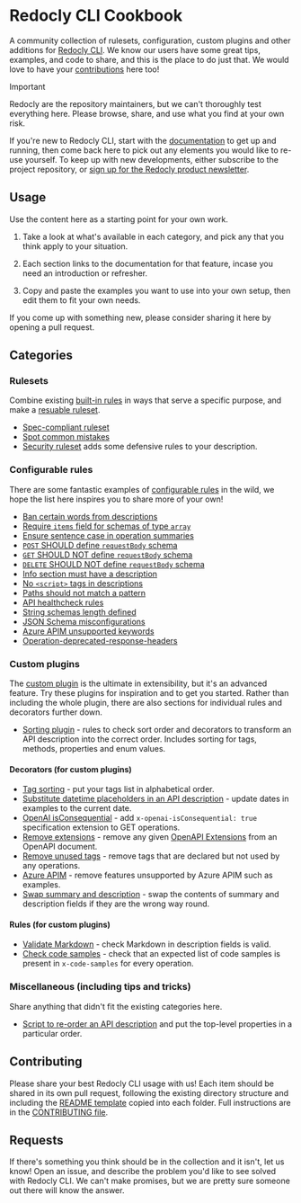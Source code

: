 # Redocly CLI Cookbook

A community collection of rulesets, configuration, custom plugins and other additions for [Redocly CLI](https://github.com/Redocly/redocly-cli). We know our users have some great tips, examples, and code to share, and this is the place to do just that. We would love to have your [contributions](#contributing) here too!

> [!IMPORTANT]
> Redocly are the repository maintainers, but we can't thoroughly test everything here. Please browse, share, and use what you find at your own risk.

If you're new to Redocly CLI, start with the [documentation](https://redocly.com/docs/cli/) to get up and running, then come back here to pick out any elements you would like to re-use yourself. To keep up with new developments, either subscribe to the project repository, or [sign up for the Redocly product newsletter](https://redocly.com/product-updates/).

## Usage

Use the content here as a starting point for your own work.

1. Take a look at what's available in each category, and pick any that you think apply to your situation.

2. Each section links to the documentation for that feature, incase you need an introduction or refresher.

3. Copy and paste the examples you want to use into your own setup, then edit them to fit your own needs.

If you come up with something new, please consider sharing it here by opening a pull request.

## Categories

### Rulesets

Combine existing [built-in rules](https://redocly.com/docs/cli/rules/built-in-rules/) in ways that serve a specific purpose, and make a [resuable ruleset](https://redocly.com/docs/cli/guides/configure-rules/#create-a-reusable-ruleset).

- [Spec-compliant ruleset](rulesets/spec-compliant/)
- [Spot common mistakes](rulesets/common-mistakes)
- [Security ruleset](rulesets/security) adds some defensive rules to your description.

### Configurable rules

There are some fantastic examples of [configurable rules](https://redocly.com/docs/cli/rules/configurable-rules/) in the wild, we hope the list here inspires you to share more of your own!

- [Ban certain words from descriptions](configurable-rules/description-banned-words/)
- [Require `items` field for schemas of type `array`](configurable-rules/required-items-for-array-schemas/)
- [Ensure sentence case in operation summaries](configurable-rules/operation-summary-sentence-case)
- [`POST` SHOULD define `requestBody` schema](configurable-rules/operation-post-should-define-request-body/)
- [`GET` SHOULD NOT define `requestBody` schema](configurable-rules/operation-get-should-not-define-requestBody/)
- [`DELETE` SHOULD NOT define `requestBody` schema](configurable-rules/operation-delete-should-not-define-requestBody/)
- [Info section must have a description](configurable-rules/info-description)
- [No `<script>` tags in descriptions](configurable-rules/no-script)
- [Paths should not match a pattern](configurable-rules/path-excludes-pattern/)
- [API healthcheck rules](configurable-rules/api-health/)
- [String schemas length defined](configurable-rules/string-schemas-length-defined/)
- [JSON Schema misconfigurations](configurable-rules/json-schema-misconfigurations/)
- [Azure APIM unsupported keywords](configurable-rules/azure-apim-unsupported-keyword/)
- [Operation-deprecated-response-headers](configurable-rules/operation-deprecated-response-headers/)

### Custom plugins

The [custom plugin](https://redocly.com/docs/cli/custom-plugins/) is the ultimate in extensibility, but it's an advanced feature. Try these plugins for inspiration and to get you started. Rather than including the whole plugin, there are also sections for individual rules and decorators further down.

- [Sorting plugin](./custom-plugins/sorting) - rules to check sort order and decorators to transform an API description into the correct order. Includes sorting for tags, methods, properties and enum values.

#### Decorators (for custom plugins)

- [Tag sorting](./custom-plugin-decorators/tag-sorting) - put your tags list in alphabetical order.
- [Substitute datetime placeholders in an API description](./custom-plugin-decorators/update-example-dates) - update dates in examples to the current date.
- [OpenAI isConsequential](./custom-plugin-decorators/openai-is-consequential) - add `x-openai-isConsequential: true` specification extension to GET operations.
- [Remove extensions](./custom-plugin-decorators/remove-extensions) - remove any given [OpenAPI Extensions](https://spec.openapis.org/oas/v3.1.0#specification-extensions) from an OpenAPI document.
- [Remove unused tags](./custom-plugin-decorators/remove-unused-tags) - remove tags that are declared but not used by any operations.
- [Azure APIM](./custom-plugin-decorators/azure-apim) - remove features unsupported by Azure APIM such as examples.
- [Swap summary and description](./custom-plugin-decorators/swap-summary-description) - swap the contents of summary and description fields if they are the wrong way round.

#### Rules (for custom plugins)

- [Validate Markdown](./custom-plugin-rules/markdown-validator) - check Markdown in description fields is valid.
- [Check code samples](./custom-plugin-rules/code-sample-checks) - check that an expected list of code samples is present in `x-code-samples` for every operation.

### Miscellaneous (including tips and tricks)

Share anything that didn't fit the existing categories here.

- [Script to re-order an API description](./miscellaneous/reorder-bundled-description-properties/) and put the top-level properties in a particular order.

## Contributing

Please share your best Redocly CLI usage with us! Each item should be shared in its own pull request, following the existing directory structure and including the [README template](readme-template.md) copied into each folder. Full instructions are in the [CONTRIBUTING file](CONTRIBUTING.md).

## Requests

If there's something you think should be in the collection and it isn't, let us know! Open an issue, and describe the problem you'd like to see solved with Redocly CLI. We can't make promises, but we are pretty sure someone out there will know the answer.
